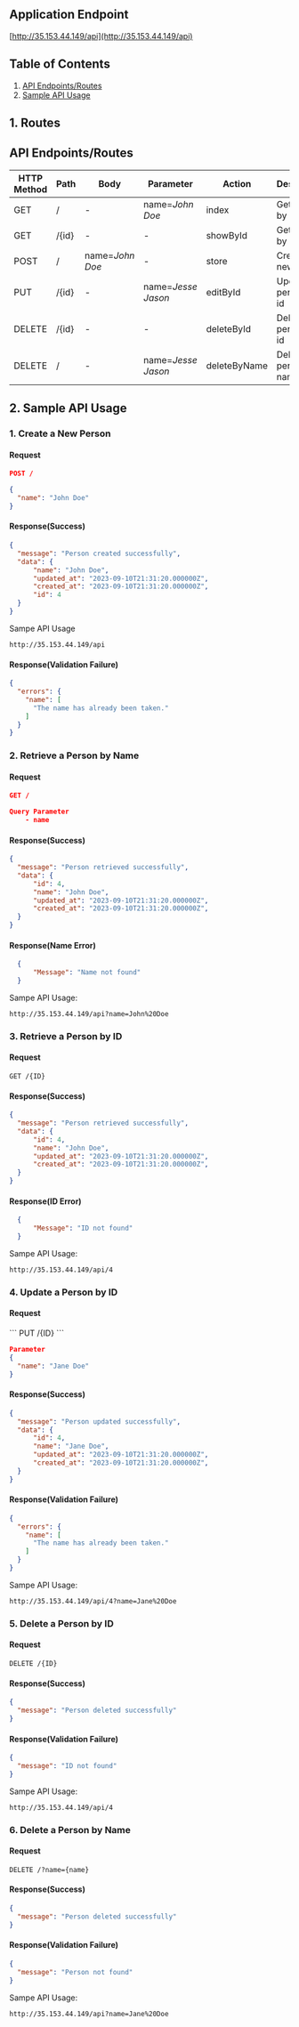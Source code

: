 ## Application Endpoint
[http://35.153.44.149/api](http://35.153.44.149/api)

## Table of Contents
1. [API Endpoints/Routes](#routes)
2. [Sample API Usage](#sample-api-usage)

<h2 id=routes> 1. Routes </h2>

## API Endpoints/Routes
| HTTP Method	 | Path  | Body            | Parameter          | Action       | Description             |
|--------------|-------|-----------------|--------------------|--------------|-------------------------|
| GET          | /     | -               | name=_John Doe_    | index        | Get Details by name     |
| GET          | /{id} | -               | -                  | showById     | Get Details by id       |
| POST         | /     | name=_John Doe_ | -                  | store        | Create a new person     |
| PUT          | /{id} | -               | name=_Jesse Jason_ | editById     | Update a person by id   |
| DELETE       | /{id} | -               | -                  | deleteById   | Delete a person by id   |
| DELETE       | /     | -               | name=_Jesse Jason_ | deleteByName | Delete a person by name |



<h2 id=sample-api-usage> 2. Sample API Usage </h2>

<h3>1. Create a New Person</h3>
<h4>Request</h4>



```json lines
POST /

{
  "name": "John Doe"
}
```

<h4>Response(Success)</h4>

```json lines
{
  "message": "Person created successfully",
  "data": {
      "name": "John Doe",
      "updated_at": "2023-09-10T21:31:20.000000Z",
      "created_at": "2023-09-10T21:31:20.000000Z",
      "id": 4
  }
}
```
Sampe API Usage
```text
http://35.153.44.149/api
```

<h4>Response(Validation Failure)</h4>

```json lines
{
  "errors": {
    "name": [
      "The name has already been taken."
    ]
  }
}
```

<h3> 2. Retrieve a Person by Name</h3>
<h4>Request</h4>

```json lines
GET /

Query Parameter
    - name
```

<h4>Response(Success)</h4>

```json lines
{
  "message": "Person retrieved successfully",
  "data": {
      "id": 4,
      "name": "John Doe",
      "updated_at": "2023-09-10T21:31:20.000000Z",
      "created_at": "2023-09-10T21:31:20.000000Z",
  }
}
```

<h4>Response(Name Error)</h4>

```json lines
  {
      "Message": "Name not found"
  }
```
Sampe API Usage:
```text
http://35.153.44.149/api?name=John%20Doe
```

<h3> 3. Retrieve a Person by ID</h3>
<h4>Request</h4>

```
GET /{ID}
```

<h4>Response(Success)</h4>

```json lines
{
  "message": "Person retrieved successfully",
  "data": {
      "id": 4,
      "name": "John Doe",
      "updated_at": "2023-09-10T21:31:20.000000Z",
      "created_at": "2023-09-10T21:31:20.000000Z",
  }
}
```

<h4>Response(ID Error)</h4>

```json lines
  {
      "Message": "ID not found"
  }
```

Sampe API Usage:
```text
http://35.153.44.149/api/4
```


<h3> 4. Update a Person by ID</h3>

<h4>Request</h4>
```
PUT /{ID}
```

```json lines
Parameter 
{
  "name": "Jane Doe"
}
```

<h4>Response(Success)</h4>

```json lines
{
  "message": "Person updated successfully",
  "data": {
      "id": 4,
      "name": "Jane Doe",
      "updated_at": "2023-09-10T21:31:20.000000Z",
      "created_at": "2023-09-10T21:31:20.000000Z",
  }
}
```

<h4>Response(Validation Failure)</h4>

```json lines
{
  "errors": {
    "name": [
      "The name has already been taken."
    ]
  }
}
```
Sampe API Usage:
```text
http://35.153.44.149/api/4?name=Jane%20Doe
```

<h3> 5. Delete a Person by ID</h3>

<h4>Request</h4>

```
DELETE /{ID}
```

<h4>Response(Success)</h4>

```json 
{
  "message": "Person deleted successfully"
}
```

<h4>Response(Validation Failure)</h4>

```json lines
{
  "message": "ID not found"
}
```
Sampe API Usage:
```text
http://35.153.44.149/api/4
```

<h3> 6. Delete a Person by Name</h3>
<h4>Request</h4>

```
DELETE /?name={name}
```

<h4>Response(Success)</h4>

```json 
{
  "message": "Person deleted successfully"
}
```

<h4>Response(Validation Failure)</h4>

```json lines
{
  "message": "Person not found"
}
```
Sampe API Usage:
```text
http://35.153.44.149/api?name=Jane%20Doe
```